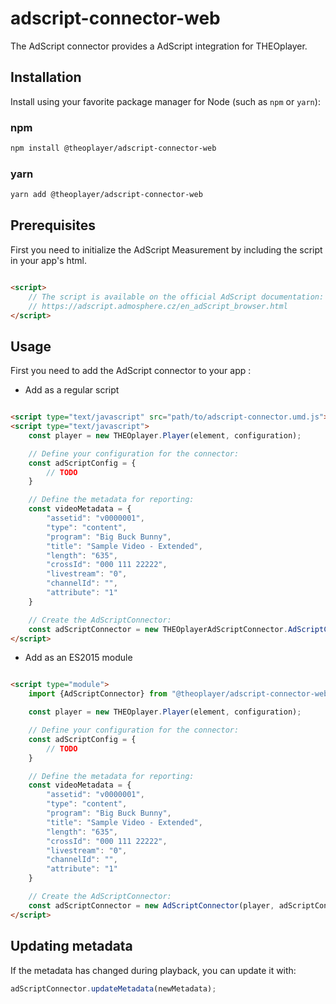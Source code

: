 # adscript-connector-web

The AdScript connector provides a AdScript integration for THEOplayer.

## Installation

Install using your favorite package manager for Node (such as `npm` or `yarn`):

### npm

```bash
npm install @theoplayer/adscript-connector-web
```

### yarn

```bash
yarn add @theoplayer/adscript-connector-web
```

## Prerequisites

First you need to initialize the AdScript Measurement by including the script in your app's html.

```html

<script>
    // The script is available on the official AdScript documentation:
    // https://adscript.admosphere.cz/en_adScript_browser.html
</script>
```

## Usage

First you need to add the AdScript connector to your app :

* Add as a regular script

```html

<script type="text/javascript" src="path/to/adscript-connector.umd.js"></script>
<script type="text/javascript">
    const player = new THEOplayer.Player(element, configuration);

    // Define your configuration for the connector:
    const adScriptConfig = {
        // TODO
    }

    // Define the metadata for reporting:
    const videoMetadata = {
        "assetid": "v0000001",
        "type": "content",
        "program": "Big Buck Bunny",
        "title": "Sample Video - Extended",
        "length": "635",
        "crossId": "000 111 22222",
        "livestream": "0",
        "channelId": "",
        "attribute": "1"
    }

    // Create the AdScriptConnector:
    const adScriptConnector = new THEOplayerAdScriptConnector.AdScriptConnector(player, adScriptConfig, videoMetadata);
</script>
```

* Add as an ES2015 module

```html

<script type="module">
    import {AdScriptConnector} from "@theoplayer/adscript-connector-web";

    const player = new THEOplayer.Player(element, configuration);

    // Define your configuration for the connector:
    const adScriptConfig = {
        // TODO
    }

    // Define the metadata for reporting:
    const videoMetadata = {
        "assetid": "v0000001",
        "type": "content",
        "program": "Big Buck Bunny",
        "title": "Sample Video - Extended",
        "length": "635",
        "crossId": "000 111 22222",
        "livestream": "0",
        "channelId": "",
        "attribute": "1"
    }

    // Create the AdScriptConnector:
    const adScriptConnector = new AdScriptConnector(player, adScriptConfig, videoMetadata);
</script>
```

## Updating metadata

If the metadata has changed during playback, you can update it with:

```javascript
adScriptConnector.updateMetadata(newMetadata);
```

